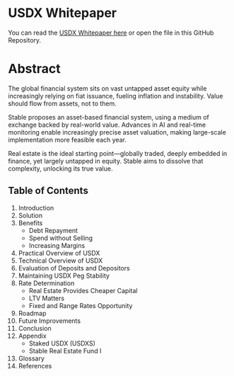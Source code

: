 # USDX Whitepaper
You can read the [USDX Whitepaper here](https://github.com/Stable-Finance/whitepaper/blob/main/USDX%20Whitepaper.pdf) or open the file in this GitHub Repository.

# Abstract
The global financial system sits on vast untapped asset equity while increasingly relying on fiat issuance, fueling inflation and instability. Value should flow from assets, not to them.  

Stable proposes an asset-based financial system, using a medium of exchange backed by real-world value. Advances in AI and real-time monitoring enable increasingly precise asset valuation, making large-scale implementation more feasible each year.  

Real estate is the ideal starting point—globally traded, deeply embedded in finance, yet largely untapped in equity. Stable aims to dissolve that complexity, unlocking its true value.

## Table of Contents
1. Introduction
2. Solution
3. Benefits
     - Debt Repayment
     - Spend without Selling
     - Increasing Margins
4. Practical Overview of USDX
5. Technical Overview of USDX
6. Evaluation of Deposits and Depositors
7. Maintaining USDX Peg Stability
8. Rate Determination
     - Real Estate Provides Cheaper Capital
     - LTV Matters
     - Fixed and Range Rates Opportunity
9. Roadmap
10. Future Improvements
11. Conclusion
12. Appendix
     - Staked USDX (USDXS)
     - Stable Real Estate Fund I
13. Glossary
14. References
